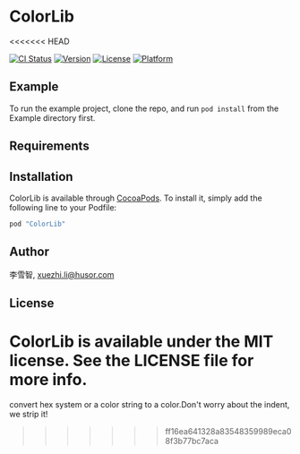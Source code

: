 # ColorLib
<<<<<<< HEAD

[![CI Status](http://img.shields.io/travis/李雪智/ColorLib.svg?style=flat)](https://travis-ci.org/李雪智/ColorLib)
[![Version](https://img.shields.io/cocoapods/v/ColorLib.svg?style=flat)](http://cocoapods.org/pods/ColorLib)
[![License](https://img.shields.io/cocoapods/l/ColorLib.svg?style=flat)](http://cocoapods.org/pods/ColorLib)
[![Platform](https://img.shields.io/cocoapods/p/ColorLib.svg?style=flat)](http://cocoapods.org/pods/ColorLib)

## Example

To run the example project, clone the repo, and run `pod install` from the Example directory first.

## Requirements

## Installation

ColorLib is available through [CocoaPods](http://cocoapods.org). To install
it, simply add the following line to your Podfile:

```ruby
pod "ColorLib"
```

## Author

李雪智, xuezhi.li@husor.com

## License

ColorLib is available under the MIT license. See the LICENSE file for more info.
=======
convert hex system or a color string to a color.Don't worry about the indent, we strip it!
>>>>>>> ff16ea641328a83548359989eca08f3b77bc7aca

